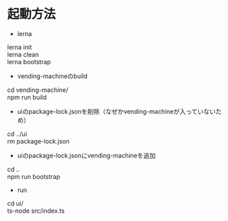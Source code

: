 # 起動方法
- lerna

lerna init  
lerna clean  
lerna bootstrap  

- vending-machineのbuild

cd vending-machine/  
npm run build  

- uiのpackage-lock.jsonを削除（なぜかvending-machineが入っていないため）

cd ../ui  
rm package-lock.json  

- uiのpackage-lock.jsonにvending-machineを追加

cd ..  
npm run bootstrap  

- run

cd ui/  
ts-node src/index.ts  
